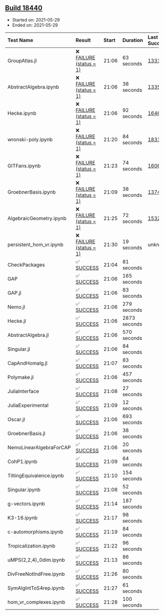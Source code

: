 ## [Build 18440](https://oscarci.mathematik.uni-kl.de/job/oscar/18440/)

* Started on: 2021-05-29
* Ended on: 2021-05-29

| Test Name    | Result | Start | Duration | Last Success | First Failure |
|:-------------|:-------|:------|:---------|:-------------|:--------------|
| GroupAtlas.jl | ❌ [FAILURE (status = 1)](https://oscarci.mathematik.uni-kl.de/job/oscar/18440/artifact/logs/build-18440/GroupAtlas.jl.log) | 21:06 | 63 seconds | [13311](https://oscarci.mathematik.uni-kl.de/job/oscar/13311/) | [13312](https://oscarci.mathematik.uni-kl.de/job/oscar/13312/) |
| AbstractAlgebra.ipynb | ❌ [FAILURE (status = 1)](https://oscarci.mathematik.uni-kl.de/job/oscar/18440/artifact/logs/build-18440/AbstractAlgebra.ipynb.log) | 21:06 | 38 seconds | [13355](https://oscarci.mathematik.uni-kl.de/job/oscar/13355/) | [13356](https://oscarci.mathematik.uni-kl.de/job/oscar/13356/) |
| Hecke.ipynb | ❌ [FAILURE (status = 1)](https://oscarci.mathematik.uni-kl.de/job/oscar/18440/artifact/logs/build-18440/Hecke.ipynb.log) | 21:06 | 92 seconds | [16463](https://oscarci.mathematik.uni-kl.de/job/oscar/16463/) | [16464](https://oscarci.mathematik.uni-kl.de/job/oscar/16464/) |
| wronski-poly.ipynb | ❌ [FAILURE (status = 1)](https://oscarci.mathematik.uni-kl.de/job/oscar/18440/artifact/logs/build-18440/wronski-poly.ipynb.log) | 21:20 | 84 seconds | [18314](https://oscarci.mathematik.uni-kl.de/job/oscar/18314/) | [18315](https://oscarci.mathematik.uni-kl.de/job/oscar/18315/) |
| GITFans.ipynb | ❌ [FAILURE (status = 1)](https://oscarci.mathematik.uni-kl.de/job/oscar/18440/artifact/logs/build-18440/GITFans.ipynb.log) | 21:23 | 74 seconds | [16068](https://oscarci.mathematik.uni-kl.de/job/oscar/16068/) | [16069](https://oscarci.mathematik.uni-kl.de/job/oscar/16069/) |
| GroebnerBasis.ipynb | ❌ [FAILURE (status = 1)](https://oscarci.mathematik.uni-kl.de/job/oscar/18440/artifact/logs/build-18440/GroebnerBasis.ipynb.log) | 21:09 | 38 seconds | [13748](https://oscarci.mathematik.uni-kl.de/job/oscar/13748/) | [13749](https://oscarci.mathematik.uni-kl.de/job/oscar/13749/) |
| AlgebraicGeometry.ipynb | ❌ [FAILURE (status = 1)](https://oscarci.mathematik.uni-kl.de/job/oscar/18440/artifact/logs/build-18440/AlgebraicGeometry.ipynb.log) | 21:25 | 72 seconds | [15322](https://oscarci.mathematik.uni-kl.de/job/oscar/15322/) | [15323](https://oscarci.mathematik.uni-kl.de/job/oscar/15323/) |
| persistent_hom_vr.ipynb | ❌ [FAILURE (status = 1)](https://oscarci.mathematik.uni-kl.de/job/oscar/18440/artifact/logs/build-18440/persistent_hom_vr.ipynb.log) | 21:30 | 19 seconds | unknown | unknown |
| CheckPackages | ✅ [SUCCESS](https://oscarci.mathematik.uni-kl.de/job/oscar/18440/artifact/logs/build-18440/CheckPackages.log) | 21:04 | 81 seconds |  |  |
| GAP | ✅ [SUCCESS](https://oscarci.mathematik.uni-kl.de/job/oscar/18440/artifact/logs/build-18440/GAP.log) | 21:06 | 165 seconds |  |  |
| GAP.jl | ✅ [SUCCESS](https://oscarci.mathematik.uni-kl.de/job/oscar/18440/artifact/logs/build-18440/GAP.jl.log) | 21:06 | 83 seconds |  |  |
| Nemo.jl | ✅ [SUCCESS](https://oscarci.mathematik.uni-kl.de/job/oscar/18440/artifact/logs/build-18440/Nemo.jl.log) | 21:06 | 279 seconds |  |  |
| Hecke.jl | ✅ [SUCCESS](https://oscarci.mathematik.uni-kl.de/job/oscar/18440/artifact/logs/build-18440/Hecke.jl.log) | 21:06 | 2873 seconds |  |  |
| AbstractAlgebra.jl | ✅ [SUCCESS](https://oscarci.mathematik.uni-kl.de/job/oscar/18440/artifact/logs/build-18440/AbstractAlgebra.jl.log) | 21:06 | 570 seconds |  |  |
| Singular.jl | ✅ [SUCCESS](https://oscarci.mathematik.uni-kl.de/job/oscar/18440/artifact/logs/build-18440/Singular.jl.log) | 21:06 | 84 seconds |  |  |
| CapAndHomalg.jl | ✅ [SUCCESS](https://oscarci.mathematik.uni-kl.de/job/oscar/18440/artifact/logs/build-18440/CapAndHomalg.jl.log) | 21:07 | 83 seconds |  |  |
| Polymake.jl | ✅ [SUCCESS](https://oscarci.mathematik.uni-kl.de/job/oscar/18440/artifact/logs/build-18440/Polymake.jl.log) | 21:06 | 457 seconds |  |  |
| JuliaInterface | ✅ [SUCCESS](https://oscarci.mathematik.uni-kl.de/job/oscar/18440/artifact/logs/build-18440/JuliaInterface.log) | 21:08 | 27 seconds |  |  |
| JuliaExperimental | ✅ [SUCCESS](https://oscarci.mathematik.uni-kl.de/job/oscar/18440/artifact/logs/build-18440/JuliaExperimental.log) | 21:09 | 12 seconds |  |  |
| Oscar.jl | ✅ [SUCCESS](https://oscarci.mathematik.uni-kl.de/job/oscar/18440/artifact/logs/build-18440/Oscar.jl.log) | 21:06 | 693 seconds |  |  |
| GroebnerBasis.jl | ✅ [SUCCESS](https://oscarci.mathematik.uni-kl.de/job/oscar/18440/artifact/logs/build-18440/GroebnerBasis.jl.log) | 21:06 | 38 seconds |  |  |
| NemoLinearAlgebraForCAP | ✅ [SUCCESS](https://oscarci.mathematik.uni-kl.de/job/oscar/18440/artifact/logs/build-18440/NemoLinearAlgebraForCAP.log) | 21:06 | 20 seconds |  |  |
| CohP1.ipynb | ✅ [SUCCESS](https://oscarci.mathematik.uni-kl.de/job/oscar/18440/artifact/logs/build-18440/CohP1.ipynb.log) | 21:09 | 64 seconds |  |  |
| TiltingEquivalence.ipynb | ✅ [SUCCESS](https://oscarci.mathematik.uni-kl.de/job/oscar/18440/artifact/logs/build-18440/TiltingEquivalence.ipynb.log) | 21:10 | 154 seconds |  |  |
| Singular.ipynb | ✅ [SUCCESS](https://oscarci.mathematik.uni-kl.de/job/oscar/18440/artifact/logs/build-18440/Singular.ipynb.log) | 21:08 | 52 seconds |  |  |
| g-vectors.ipynb | ✅ [SUCCESS](https://oscarci.mathematik.uni-kl.de/job/oscar/18440/artifact/logs/build-18440/g-vectors.ipynb.log) | 21:14 | 187 seconds |  |  |
| K3-16.ipynb | ✅ [SUCCESS](https://oscarci.mathematik.uni-kl.de/job/oscar/18440/artifact/logs/build-18440/K3-16.ipynb.log) | 21:17 | 98 seconds |  |  |
| c-automorphisms.ipynb | ✅ [SUCCESS](https://oscarci.mathematik.uni-kl.de/job/oscar/18440/artifact/logs/build-18440/c-automorphisms.ipynb.log) | 21:19 | 84 seconds |  |  |
| Tropicalization.ipynb | ✅ [SUCCESS](https://oscarci.mathematik.uni-kl.de/job/oscar/18440/artifact/logs/build-18440/Tropicalization.ipynb.log) | 21:22 | 96 seconds |  |  |
| uMPS(2,2,4)_0dim.ipynb | ✅ [SUCCESS](https://oscarci.mathematik.uni-kl.de/job/oscar/18440/artifact/logs/build-18440/uMPS-2-2-4-_0dim.ipynb.log) | 21:13 | 86 seconds |  |  |
| DivFreeNotIndFree.ipynb | ✅ [SUCCESS](https://oscarci.mathematik.uni-kl.de/job/oscar/18440/artifact/logs/build-18440/DivFreeNotIndFree.ipynb.log) | 21:26 | 80 seconds |  |  |
| SymAlgIntToS4rep.ipynb | ✅ [SUCCESS](https://oscarci.mathematik.uni-kl.de/job/oscar/18440/artifact/logs/build-18440/SymAlgIntToS4rep.ipynb.log) | 21:27 | 61 seconds |  |  |
| hom_vr_complexes.ipynb | ✅ [SUCCESS](https://oscarci.mathematik.uni-kl.de/job/oscar/18440/artifact/logs/build-18440/hom_vr_complexes.ipynb.log) | 21:28 | 100 seconds |  |  |
